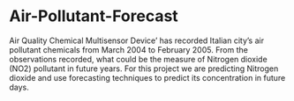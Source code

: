 # Air-Pollutant-Forecast

Air Quality Chemical Multisensor Device’ has recorded Italian city’s air pollutant chemicals from March 2004 to February 2005. From the observations recorded, what could be the measure of Nitrogen dioxide (NO2) pollutant in future years. For this project we are predicting Nitrogen dioxide and use forecasting techniques to predict its concentration in future days.

